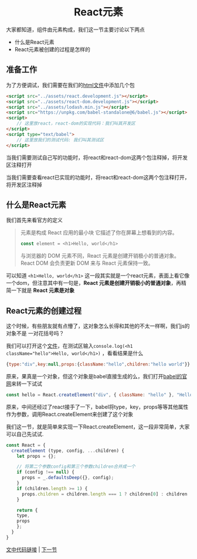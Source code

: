 <h1 align="center">React元素</h1>

大家都知道，组件由元素构成，我们这一节主要讨论以下两点

- 什么是React元素
- React元素被创建的过程是怎样的

## 准备工作

为了方便调试，我们需要在我们的[html文件](./index.html)中添加几个包

```html
<script src="../assets/react.development.js"></script>
<script src="../assets/react-dom.development.js"></script>
<script src="../assets/lodash.min.js"></script>
<script src="https://unpkg.com/babel-standalone@6/babel.js"></script>
<script>
	// 这里放react，react-dom的实现代码：我们叫其开发区
</script>
<script type="text/babel">
	// 这里放我们的测试代码: 我们叫其测试区
</script>
```

当我们需要测试自己写的功能时，将react和react-dom这两个包注释掉，将开发区注释打开

当我们需要查看react已实现的功能时，将react和react-dom这两个包注释打开，将开发区注释掉

## 什么是React元素

我们首先来看官方的定义

> 元素是构成 React 应用的最小块 它描述了你在屏幕上想看到的内容。
>
> ```js
> const element = <h1>Hello, world</h1>
> ```
>
> 与浏览器的 DOM 元素不同，React 元素是创建开销极小的普通对象。React DOM 会负责更新 DOM 来与 React 元素保持一致。

可以知道 ```<h1>Hello, world</h1>``` 这一段其实就是一个react元素，表面上看它像一个dom，但注意其中有一句是，**React 元素是创建开销极小的普通对象**，再精简一下就是  **React 元素是对象**

## React元素的创建过程
这个时候，有些朋友就有点懵了，这对象怎么长得和其他的不太一样啊，我们js的对象不是 一对花括号吗？ 

我们可以打开这个[文件](./index.html)，在测试区输入```console.log(<h1 className="hello">Hello, world</h1>)``` ，看看结果是什么

```js
{type:"div",key:null,props:{className:"hello",children:"hello world"}}
```

原来，果真是一个对象，但这个对象是babel直接生成的么，我们打开[babel的官网](https://babeljs.io/repl/#?babili=false&browsers=&build=&builtIns=false&spec=false&loose=false&code_lz=GYVwdgxgLglg9mABACwKYBt1wBQEpEDeAUIogE6pQhlIA8AJjAG6IToCGAzpwHLsC2qALwByNJjgiAfAAkMWRAHc4ZdPQCEtAPSMmUgNxEAvkSA&debug=false&forceAllTransforms=false&shippedProposals=false&circleciRepo=&evaluate=false&fileSize=false&timeTravel=false&sourceType=module&lineWrap=true&presets=react&prettier=false&targets=&version=7.4.5&externalPlugins=)来转一下试试

```js
const hello = React.createElement("div", { className: "hello" }, "Hello world!");
```

原来，中间还经过了react接手了一下，babel将type，key，props等等其他属性作为参数，调用React.createElement来创建了这个对象

我们这一节，就是简单来实现一下React.createElement，这一段非常简单，大家可以自己先试试.

```js
const React = {
  createElement (type, config, ...children) {
    let props = {};

    // 将第二个参数config和第三个参数children合并成一个
    if (config !== null) {
      props = _.defaultsDeep({}, config);
    }
    if (children.length >= 1) {
      props.children = children.length === 1 ? children[0] : children
    }

    return {
	type,
	props
    };
  }
}
```
[文中代码链接](./index.html) | [下一节](../React组件/readme.md)

